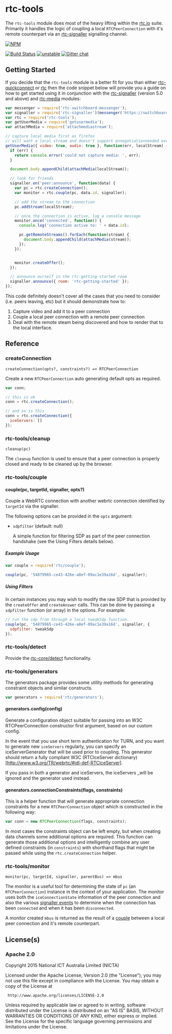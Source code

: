 # rtc-tools

The `rtc-tools` module does most of the heavy lifting within the
[rtc.io](http://rtc.io) suite.  Primarily it handles the logic of coupling
a local `RTCPeerConnection` with it's remote counterpart via an
[rtc-signaller](https://github.com/rtc-io/rtc-signaller) signalling
channel.


[![NPM](https://nodei.co/npm/rtc-tools.png)](https://nodei.co/npm/rtc-tools/)

[![Build Status](https://img.shields.io/travis/rtc-io/rtc-tools.svg?branch=master)](https://travis-ci.org/rtc-io/rtc-tools) [![unstable](https://img.shields.io/badge/stability-unstable-yellowgreen.svg)](https://github.com/dominictarr/stability#unstable) 
[![Gitter chat](https://badges.gitter.im/rtc-io/discuss.png)](https://gitter.im/rtc-io/discuss)



## Getting Started

If you decide that the `rtc-tools` module is a better fit for you than either
[rtc-quickconnect](https://github.com/rtc-io/rtc-quickconnect) or
[rtc](https://github.com/rtc-io/rtc) then the code snippet below
will provide you a guide on how to get started using it in conjunction with
the [rtc-signaller](https://github.com/rtc-io/rtc-signaller) (version 5.0 and above)
and [rtc-media](https://github.com/rtc-io/rtc-media) modules:

```js
var messenger = require('rtc-switchboard-messenger');
var signaller = require('rtc-signaller')(messenger('https://switchboard.rtc.io/'));
var rtc = require('rtc-tools');
var getUserMedia = require('getusermedia');
var attachMedia = require('attachmediastream');

// capture local media first as firefox
// will want a local stream and doesn't support onnegotiationneeded event
getUserMedia({ video: true, audio: true }, function(err, localStream) {
  if (err) {
    return console.error('could not capture media: ', err);
  }

  document.body.appendChild(attachMedia(localStream));

  // look for friends
  signaller.on('peer:announce', function(data) {
    var pc = rtc.createConnection();
    var monitor = rtc.couple(pc, data.id, signaller);

    // add the stream to the connection
    pc.addStream(localStream);

    // once the connection is active, log a console message
    monitor.once('connected', function() {
      console.log('connection active to: ' + data.id);

      pc.getRemoteStreams().forEach(function(stream) {
        document.body.appendChild(attachMedia(stream));
      });
    });


    monitor.createOffer();
  });

  // announce ourself in the rtc-getting-started room
  signaller.announce({ room: 'rtc-getting-started' });
});

```

This code definitely doesn't cover all the cases that you need to consider
(i.e. peers leaving, etc) but it should demonstrate how to:

1. Capture video and add it to a peer connection
2. Couple a local peer connection with a remote peer connection
3. Deal with the remote steam being discovered and how to render
   that to the local interface.

## Reference

### createConnection

```
createConnection(opts?, constraints?) => RTCPeerConnection
```

Create a new `RTCPeerConnection` auto generating default opts as required.

```js
var conn;

// this is ok
conn = rtc.createConnection();

// and so is this
conn = rtc.createConnection({
  iceServers: []
});
```

### rtc-tools/cleanup

```
cleanup(pc)
```

The `cleanup` function is used to ensure that a peer connection is properly
closed and ready to be cleaned up by the browser.

### rtc-tools/couple

#### couple(pc, targetId, signaller, opts?)

Couple a WebRTC connection with another webrtc connection identified by
`targetId` via the signaller.

The following options can be provided in the `opts` argument:

- `sdpfilter` (default: null)

  A simple function for filtering SDP as part of the peer
  connection handshake (see the Using Filters details below).

##### Example Usage

```js
var couple = require('rtc/couple');

couple(pc, '54879965-ce43-426e-a8ef-09ac1e39a16d', signaller);
```

##### Using Filters

In certain instances you may wish to modify the raw SDP that is provided
by the `createOffer` and `createAnswer` calls.  This can be done by passing
a `sdpfilter` function (or array) in the options.  For example:

```js
// run the sdp from through a local tweakSdp function.
couple(pc, '54879965-ce43-426e-a8ef-09ac1e39a16d', signaller, {
  sdpfilter: tweakSdp
});
```

### rtc-tools/detect

Provide the [rtc-core/detect](https://github.com/rtc-io/rtc-core#detect)
functionality.

### rtc-tools/generators

The generators package provides some utility methods for generating
constraint objects and similar constructs.

```js
var generators = require('rtc/generators');
```

#### generators.config(config)

Generate a configuration object suitable for passing into an W3C
RTCPeerConnection constructor first argument, based on our custom config.

In the event that you use short term authentication for TURN, and you want
to generate new `iceServers` regularly, you can specify an iceServerGenerator
that will be used prior to coupling. This generator should return a fully
compliant W3C (RTCIceServer dictionary)[http://www.w3.org/TR/webrtc/#idl-def-RTCIceServer].

If you pass in both a generator and iceServers, the iceServers _will be
ignored and the generator used instead.

#### generators.connectionConstraints(flags, constraints)

This is a helper function that will generate appropriate connection
constraints for a new `RTCPeerConnection` object which is constructed
in the following way:

```js
var conn = new RTCPeerConnection(flags, constraints);
```

In most cases the constraints object can be left empty, but when creating
data channels some additional options are required.  This function
can generate those additional options and intelligently combine any
user defined constraints (in `constraints`) with shorthand flags that
might be passed while using the `rtc.createConnection` helper.

### rtc-tools/monitor

```
monitor(pc, targetId, signaller, parentBus) => mbus
```

The monitor is a useful tool for determining the state of `pc` (an
`RTCPeerConnection`) instance in the context of your application. The
monitor uses both the `iceConnectionState` information of the peer
connection and also the various
[signaller events](https://github.com/rtc-io/rtc-signaller#signaller-events)
to determine when the connection has been `connected` and when it has
been `disconnected`.

A monitor created `mbus` is returned as the result of a
[couple](https://github.com/rtc-io/rtc#rtccouple) between a local peer
connection and it's remote counterpart.

## License(s)

### Apache 2.0

Copyright 2015 National ICT Australia Limited (NICTA)

   Licensed under the Apache License, Version 2.0 (the "License");
   you may not use this file except in compliance with the License.
   You may obtain a copy of the License at

     http://www.apache.org/licenses/LICENSE-2.0

   Unless required by applicable law or agreed to in writing, software
   distributed under the License is distributed on an "AS IS" BASIS,
   WITHOUT WARRANTIES OR CONDITIONS OF ANY KIND, either express or implied.
   See the License for the specific language governing permissions and
   limitations under the License.
